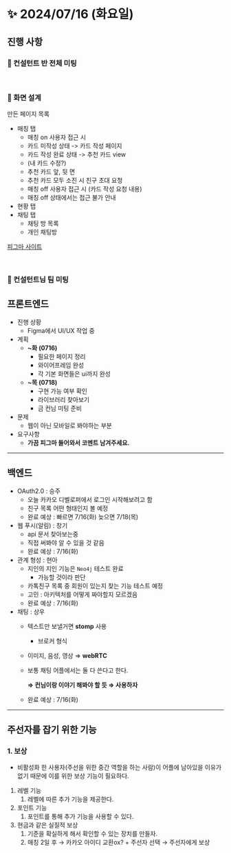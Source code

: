 #  ✨ 2024/07/16 (화요일)

## 진행 사항

### 🎨 컨설턴트 반 전체 미팅

<br>

### 🍞 화면 설계

만든 페이지 목록

- 매칭 탭
  - 매칭 on 사용자 접근 시
  - 카드 미작성 상태 -> 카드 작성 페이지
  - 카드 작성 완료 상태 -> 추천 카드 view
  - (내 카드 수정?)
  - 추천 카드 앞, 뒷 면
  - 추천 카드 모두 소진 시 친구 초대 요청
  - 매칭 off 사용자 접근 시 (카드 작성 요청 내용)
  - 매칭 off 상태에서는 접근 불가 안내
- 현황 탭
- 채팅 탭
  - 채팅 방 목록
  - 개인 채팅방  

[피그마 사이트](https://www.figma.com/design/8PCjlEaFfh83QdQjse6LT6/1st-PJT?node-id=0-1&t=IQ2P3F14qkxeUNjo-0)

<br>

### 🥩 컨설턴트님 팀 미팅

## 프론트엔드

- 진행 상황
    - Figma에서 UI/UX 작업 중
- 계획
    - **~화 (0716)**
        - 필요한 페이지 정리
        - 와이어프레임 완성
        - 각 기본 화면들은 ui까지 완성
    - **~목 (0718)**
        - 구현 가능 여부 확인
        - 라이브러리 찾아보기
        - 금 컨님 미팅 준비
- 문제
    - 웹이 아닌 모바일로 봐야하는 부분
- 요구사항
    - **가끔 피그마 들어와서 코멘트 남겨주세요.**

---

## 백엔드

- OAuth2.0 : 승주
    - 오늘 카카오 디벨로퍼에서 로그인 시작해보려고 함
    - 친구 목록 어떤 형태인지 볼 예정
    - 완료 예상 : 빠르면 7/16(화) 늦으면 7/18(목)
- 웹 푸시(알림) : 창기
    - api 문서 찾아보는중
    - 직접 써봐야 알 수 있을 것 같음
    - 완료 예상 : 7/16(화)
- 관계 형성 : 현아
    - 지인의 지인 기능은 `Neo4j` 테스트 완료
        - 가능할 것이라 판단
    - 카톡친구 목록 중 회원이 있는지 찾는 기능 테스트 예정
    - 고민 : 아키텍처를 어떻게 짜야할지 모르겠음
    - 완료 예상 : 7/16(화)
- 채팅 : 상우
    - 텍스트만 보낼거면 **stomp** 사용
        - 브로커 형식
    - 이미지, 음성, 영상 ⇒ **webRTC**
    - 보통 채팅 어플에서는 둘 다 쓴다고 한다.
        
        **⇒ 컨님이랑 이야기 해봐야 할 듯 ⇒ 사용하자**
        
    - 완료 예상 : 7/16(화)

---

## 주선자를 잡기 위한 기능

### 1. 보상

- 비활성화 한 사용자(주선을 위한 중간 역할을 하는 사람)이 어플에 남아있을 이유가 없기 때문에 이를 위한 보상 기능이 필요하다.

1. 레벨 기능   
    1. 레벨에 따른 추가 기능을 제공한다.
2. 포인트 기능
    1. 포인트를 통해 추가 기능을 사용할 수 있다.
3. 현금과 같은 실질적 보상
    1. 기준을 확실하게 해서 확인할 수 있는 장치를 만들자.
    2. 매칭 2일 후 → 카카오 아이디 교환ox? + 주선자 선택 → 주선자에게 보상


<br>